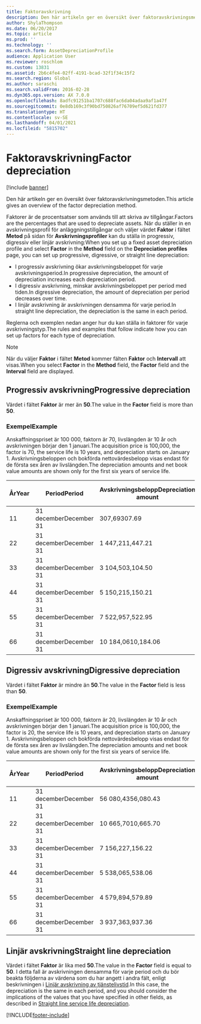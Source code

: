 ```yaml
---
title: Faktoravskrivning
description: Den här artikeln ger en översikt över faktoravskrivningsmetoden.
author: ShylaThompson
ms.date: 06/20/2017
ms.topic: article
ms.prod: ''
ms.technology: ''
ms.search.form: AssetDepreciationProfile
audience: Application User
ms.reviewer: roschlom
ms.custom: 13831
ms.assetid: 2b6c4fe4-02ff-4191-bcad-32f1f34c15f2
ms.search.region: Global
ms.author: saraschi
ms.search.validFrom: 2016-02-28
ms.dyn365.ops.version: AX 7.0.0
ms.openlocfilehash: 8adfc91251ba1707c688fac6da04adaa9af1a47f
ms.sourcegitcommit: 0e8db169c3f90bd750826af76709ef5d621fd377
ms.translationtype: HT
ms.contentlocale: sv-SE
ms.lasthandoff: 04/01/2021
ms.locfileid: "5815702"
---
```

# <a name="factor-depreciation"></a><span data-ttu-id="6c5e9-103">Faktoravskrivning</span><span class="sxs-lookup"><span data-stu-id="6c5e9-103">Factor depreciation</span></span>

[!include [banner](../includes/banner.md)]

<span data-ttu-id="6c5e9-104">Den här artikeln ger en översikt över faktoravskrivningsmetoden.</span><span class="sxs-lookup"><span data-stu-id="6c5e9-104">This article gives an overview of the factor depreciation method.</span></span>

<span data-ttu-id="6c5e9-105">Faktorer är de procentsatser som används till att skriva av tillgångar.</span><span class="sxs-lookup"><span data-stu-id="6c5e9-105">Factors are the percentages that are used to depreciate assets.</span></span> <span data-ttu-id="6c5e9-106">När du ställer in en avskrivningsprofil för anläggningstillgångar och väljer värdet **Faktor** i fältet **Metod** på sidan för **Avskrivningsprofiler** kan du ställa in progressiv, digressiv eller linjär avskrivning:</span><span class="sxs-lookup"><span data-stu-id="6c5e9-106">When you set up a fixed asset depreciation profile and select **Factor** in the **Method** field on the **Depreciation profiles** page, you can set up progressive, digressive, or straight line depreciation:</span></span>

-   <span data-ttu-id="6c5e9-107">I progressiv avskrivning ökar avskrivningsbeloppet för varje avskrivningsperiod.</span><span class="sxs-lookup"><span data-stu-id="6c5e9-107">In progressive depreciation, the amount of depreciation increases each depreciation period.</span></span>
-   <span data-ttu-id="6c5e9-108">I digressiv avskrivning, minskar avskrivningsbeloppet per period med tiden.</span><span class="sxs-lookup"><span data-stu-id="6c5e9-108">In digressive depreciation, the amount of depreciation per period decreases over time.</span></span>
-   <span data-ttu-id="6c5e9-109">I linjär avskrivning är avskrivningen densamma för varje period.</span><span class="sxs-lookup"><span data-stu-id="6c5e9-109">In straight line depreciation, the depreciation is the same in each period.</span></span>

<span data-ttu-id="6c5e9-110">Reglerna och exemplen nedan anger hur du kan ställa in faktorer för varje avskrivningstyp.</span><span class="sxs-lookup"><span data-stu-id="6c5e9-110">The rules and examples that follow indicate how you can set up factors for each type of depreciation.</span></span> 

> [!NOTE] 
> <span data-ttu-id="6c5e9-111">När du väljer **Faktor** i fältet **Metod** kommer fälten **Faktor** och **Intervall** att visas.</span><span class="sxs-lookup"><span data-stu-id="6c5e9-111">When you select **Factor** in the **Method** field, the **Factor** field and the **Interval** field are displayed.</span></span>

## <a name="progressive-depreciation"></a><span data-ttu-id="6c5e9-112">Progressiv avskrivning</span><span class="sxs-lookup"><span data-stu-id="6c5e9-112">Progressive depreciation</span></span>
<span data-ttu-id="6c5e9-113">Värdet i fältet **Faktor** är mer än **50**.</span><span class="sxs-lookup"><span data-stu-id="6c5e9-113">The value in the **Factor** field is more than **50**.</span></span>

### <a name="example"></a><span data-ttu-id="6c5e9-114">Exempel</span><span class="sxs-lookup"><span data-stu-id="6c5e9-114">Example</span></span>

<span data-ttu-id="6c5e9-115">Anskaffningspriset är 100 000, faktorn är 70, livslängden är 10 år och avskrivningen börjar den 1 januari.</span><span class="sxs-lookup"><span data-stu-id="6c5e9-115">The acquisition price is 100,000, the factor is 70, the service life is 10 years, and depreciation starts on January 1.</span></span> <span data-ttu-id="6c5e9-116">Avskrivningsbeloppen och bokförda nettovärdesbelopp visas endast för de första sex åren av livslängden.</span><span class="sxs-lookup"><span data-stu-id="6c5e9-116">The depreciation amounts and net book value amounts are shown only for the first six years of service life.</span></span>

| <span data-ttu-id="6c5e9-117">År</span><span class="sxs-lookup"><span data-stu-id="6c5e9-117">Year</span></span> | <span data-ttu-id="6c5e9-118">Period</span><span class="sxs-lookup"><span data-stu-id="6c5e9-118">Period</span></span>      | <span data-ttu-id="6c5e9-119">Avskrivningsbelopp</span><span class="sxs-lookup"><span data-stu-id="6c5e9-119">Depreciation amount</span></span> | <span data-ttu-id="6c5e9-120">Bokfört nettovärdebelopp</span><span class="sxs-lookup"><span data-stu-id="6c5e9-120">Net book value amount</span></span> |
|------|-------------|---------------------|-----------------------|
| <span data-ttu-id="6c5e9-121">1</span><span class="sxs-lookup"><span data-stu-id="6c5e9-121">1</span></span>    | <span data-ttu-id="6c5e9-122">31 december</span><span class="sxs-lookup"><span data-stu-id="6c5e9-122">December 31</span></span> | <span data-ttu-id="6c5e9-123">307,69</span><span class="sxs-lookup"><span data-stu-id="6c5e9-123">307.69</span></span>              | <span data-ttu-id="6c5e9-124">99 692,31</span><span class="sxs-lookup"><span data-stu-id="6c5e9-124">99,692.31</span></span>             |
| <span data-ttu-id="6c5e9-125">2</span><span class="sxs-lookup"><span data-stu-id="6c5e9-125">2</span></span>    | <span data-ttu-id="6c5e9-126">31 december</span><span class="sxs-lookup"><span data-stu-id="6c5e9-126">December 31</span></span> | <span data-ttu-id="6c5e9-127">1 447,21</span><span class="sxs-lookup"><span data-stu-id="6c5e9-127">1,447.21</span></span>            | <span data-ttu-id="6c5e9-128">98 245,10</span><span class="sxs-lookup"><span data-stu-id="6c5e9-128">98,245.10</span></span>             |
| <span data-ttu-id="6c5e9-129">3</span><span class="sxs-lookup"><span data-stu-id="6c5e9-129">3</span></span>    | <span data-ttu-id="6c5e9-130">31 december</span><span class="sxs-lookup"><span data-stu-id="6c5e9-130">December 31</span></span> | <span data-ttu-id="6c5e9-131">3 104,50</span><span class="sxs-lookup"><span data-stu-id="6c5e9-131">3,104.50</span></span>            | <span data-ttu-id="6c5e9-132">95 140,60</span><span class="sxs-lookup"><span data-stu-id="6c5e9-132">95,140.60</span></span>             |
| <span data-ttu-id="6c5e9-133">4</span><span class="sxs-lookup"><span data-stu-id="6c5e9-133">4</span></span>    | <span data-ttu-id="6c5e9-134">31 december</span><span class="sxs-lookup"><span data-stu-id="6c5e9-134">December 31</span></span> | <span data-ttu-id="6c5e9-135">5 150,21</span><span class="sxs-lookup"><span data-stu-id="6c5e9-135">5,150.21</span></span>            | <span data-ttu-id="6c5e9-136">89 990,39</span><span class="sxs-lookup"><span data-stu-id="6c5e9-136">89,990.39</span></span>             |
| <span data-ttu-id="6c5e9-137">5</span><span class="sxs-lookup"><span data-stu-id="6c5e9-137">5</span></span>    | <span data-ttu-id="6c5e9-138">31 december</span><span class="sxs-lookup"><span data-stu-id="6c5e9-138">December 31</span></span> | <span data-ttu-id="6c5e9-139">7 522,95</span><span class="sxs-lookup"><span data-stu-id="6c5e9-139">7,522.95</span></span>            | <span data-ttu-id="6c5e9-140">82 467,44</span><span class="sxs-lookup"><span data-stu-id="6c5e9-140">82,467.44</span></span>             |
| <span data-ttu-id="6c5e9-141">6</span><span class="sxs-lookup"><span data-stu-id="6c5e9-141">6</span></span>    | <span data-ttu-id="6c5e9-142">31 december</span><span class="sxs-lookup"><span data-stu-id="6c5e9-142">December 31</span></span> | <span data-ttu-id="6c5e9-143">10 184,06</span><span class="sxs-lookup"><span data-stu-id="6c5e9-143">10,184.06</span></span>           | <span data-ttu-id="6c5e9-144">72 283,38</span><span class="sxs-lookup"><span data-stu-id="6c5e9-144">72,283.38</span></span>             |

## <a name="digressive-depreciation"></a><span data-ttu-id="6c5e9-145">Digressiv avskrivning</span><span class="sxs-lookup"><span data-stu-id="6c5e9-145">Digressive depreciation</span></span>
<span data-ttu-id="6c5e9-146">Värdet i fältet **Faktor** är mindre än **50**.</span><span class="sxs-lookup"><span data-stu-id="6c5e9-146">The value in the **Factor** field is less than **50**.</span></span>

### <a name="example"></a><span data-ttu-id="6c5e9-147">Exempel</span><span class="sxs-lookup"><span data-stu-id="6c5e9-147">Example</span></span>

<span data-ttu-id="6c5e9-148">Anskaffningspriset är 100 000, faktorn är 20, livslängden är 10 år och avskrivningen börjar den 1 januari.</span><span class="sxs-lookup"><span data-stu-id="6c5e9-148">The acquisition price is 100,000, the factor is 20, the service life is 10 years, and depreciation starts on January 1.</span></span> <span data-ttu-id="6c5e9-149">Avskrivningsbeloppen och bokförda nettovärdesbelopp visas endast för de första sex åren av livslängden.</span><span class="sxs-lookup"><span data-stu-id="6c5e9-149">The depreciation amounts and net book value amounts are shown only for the first six years of service life.</span></span>

| <span data-ttu-id="6c5e9-150">År</span><span class="sxs-lookup"><span data-stu-id="6c5e9-150">Year</span></span> | <span data-ttu-id="6c5e9-151">Period</span><span class="sxs-lookup"><span data-stu-id="6c5e9-151">Period</span></span>      | <span data-ttu-id="6c5e9-152">Avskrivningsbelopp</span><span class="sxs-lookup"><span data-stu-id="6c5e9-152">Depreciation amount</span></span> | <span data-ttu-id="6c5e9-153">Bokfört nettovärdebelopp</span><span class="sxs-lookup"><span data-stu-id="6c5e9-153">Net book value amount</span></span> |
|------|-------------|---------------------|-----------------------|
| <span data-ttu-id="6c5e9-154">1</span><span class="sxs-lookup"><span data-stu-id="6c5e9-154">1</span></span>    | <span data-ttu-id="6c5e9-155">31 december</span><span class="sxs-lookup"><span data-stu-id="6c5e9-155">December 31</span></span> | <span data-ttu-id="6c5e9-156">56 080,43</span><span class="sxs-lookup"><span data-stu-id="6c5e9-156">56,080.43</span></span>           | <span data-ttu-id="6c5e9-157">43 919,57</span><span class="sxs-lookup"><span data-stu-id="6c5e9-157">43,919.57</span></span>             |
| <span data-ttu-id="6c5e9-158">2</span><span class="sxs-lookup"><span data-stu-id="6c5e9-158">2</span></span>    | <span data-ttu-id="6c5e9-159">31 december</span><span class="sxs-lookup"><span data-stu-id="6c5e9-159">December 31</span></span> | <span data-ttu-id="6c5e9-160">10 665,70</span><span class="sxs-lookup"><span data-stu-id="6c5e9-160">10,665.70</span></span>           | <span data-ttu-id="6c5e9-161">33 253,87</span><span class="sxs-lookup"><span data-stu-id="6c5e9-161">33,253.87</span></span>             |
| <span data-ttu-id="6c5e9-162">3</span><span class="sxs-lookup"><span data-stu-id="6c5e9-162">3</span></span>    | <span data-ttu-id="6c5e9-163">31 december</span><span class="sxs-lookup"><span data-stu-id="6c5e9-163">December 31</span></span> | <span data-ttu-id="6c5e9-164">7 156,22</span><span class="sxs-lookup"><span data-stu-id="6c5e9-164">7,156.22</span></span>            | <span data-ttu-id="6c5e9-165">26 097,65</span><span class="sxs-lookup"><span data-stu-id="6c5e9-165">26,097.65</span></span>             |
| <span data-ttu-id="6c5e9-166">4</span><span class="sxs-lookup"><span data-stu-id="6c5e9-166">4</span></span>    | <span data-ttu-id="6c5e9-167">31 december</span><span class="sxs-lookup"><span data-stu-id="6c5e9-167">December 31</span></span> | <span data-ttu-id="6c5e9-168">5 538,06</span><span class="sxs-lookup"><span data-stu-id="6c5e9-168">5,538.06</span></span>            | <span data-ttu-id="6c5e9-169">20 559,59</span><span class="sxs-lookup"><span data-stu-id="6c5e9-169">20,559.59</span></span>             |
| <span data-ttu-id="6c5e9-170">5</span><span class="sxs-lookup"><span data-stu-id="6c5e9-170">5</span></span>    | <span data-ttu-id="6c5e9-171">31 december</span><span class="sxs-lookup"><span data-stu-id="6c5e9-171">December 31</span></span> | <span data-ttu-id="6c5e9-172">4 579,89</span><span class="sxs-lookup"><span data-stu-id="6c5e9-172">4,579.89</span></span>            | <span data-ttu-id="6c5e9-173">15 979,70</span><span class="sxs-lookup"><span data-stu-id="6c5e9-173">15,979.70</span></span>             |
| <span data-ttu-id="6c5e9-174">6</span><span class="sxs-lookup"><span data-stu-id="6c5e9-174">6</span></span>    | <span data-ttu-id="6c5e9-175">31 december</span><span class="sxs-lookup"><span data-stu-id="6c5e9-175">December 31</span></span> | <span data-ttu-id="6c5e9-176">3 937,36</span><span class="sxs-lookup"><span data-stu-id="6c5e9-176">3,937.36</span></span>            | <span data-ttu-id="6c5e9-177">12 042,34</span><span class="sxs-lookup"><span data-stu-id="6c5e9-177">12,042.34</span></span>             |

## <a name="straight-line-depreciation"></a><span data-ttu-id="6c5e9-178">Linjär avskrivning</span><span class="sxs-lookup"><span data-stu-id="6c5e9-178">Straight line depreciation</span></span>
<span data-ttu-id="6c5e9-179">Värdet i fältet **Faktor** är lika med **50**.</span><span class="sxs-lookup"><span data-stu-id="6c5e9-179">The value in the **Factor** field is equal to **50**.</span></span> <span data-ttu-id="6c5e9-180">I detta fall är avskrivningen densamma för varje period och du bör beakta följderna av värdena som du har angett i andra fält, enligt beskrivningen i [Linjär avskrivning av tjänstelivstid](straight-line-service-life-depreciation.md).</span><span class="sxs-lookup"><span data-stu-id="6c5e9-180">In this case, the depreciation is the same in each period, and you should consider the implications of the values that you have specified in other fields, as described in [Straight line service life depreciation](straight-line-service-life-depreciation.md).</span></span>





[!INCLUDE[footer-include](../../includes/footer-banner.md)]